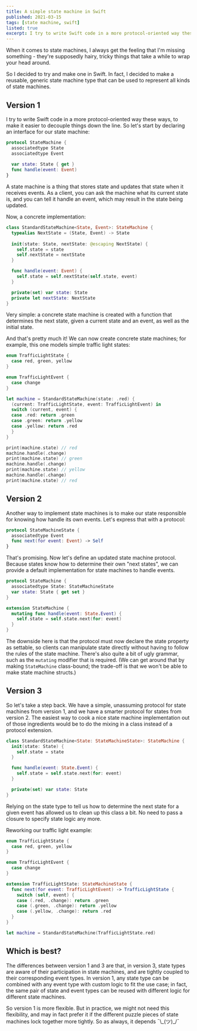 ```yaml
---
title: A simple state machine in Swift
published: 2021-03-15
tags: [state machine, swift]
listed: true
excerpt: I try to write Swift code in a more protocol-oriented way these ways, to make it easier to decouple things down the line. So let's start by declaring an interface for our state machine
---
```

When it comes to state machines, I always get the feeling that I'm missing something - they're supposedly hairy, tricky things that take a while to wrap your head around.

So I decided to try and make one in Swift. In fact, I decided to make a reusable, generic state machine type that can be used to represent all kinds of state machines.

## Version 1

I try to write Swift code in a more protocol-oriented way these ways, to make it easier to decouple things down the line. So let's start by declaring an interface for our state machine:


```swift
protocol StateMachine {
  associatedtype State
  associatedtype Event
  
  var state: State { get }
  func handle(event: Event)
}
```

A state machine is a thing that stores state and updates that state when it receives events. As a client, you can ask the machine what its current state is, and you can tell it handle an event, which may result in the state being updated.

Now, a concrete implementation:

```swift
class StandardStateMachine<State, Event>: StateMachine {
  typealias NextState = (State, Event) -> State
  
  init(state: State, nextState: @escaping NextState) {
    self.state = state
    self.nextState = nextState
  }

  func handle(event: Event) {
    self.state = self.nextState(self.state, event)
  }

  private(set) var state: State
  private let nextState: NextState
}
```

Very simple: a concrete state machine is created with a function that determines the next state, given a current state and an event, as well as the initial state.

And that's pretty much it! We can now create concrete state machines; for example, this one models simple traffic light states:

```swift
enum TrafficLightState {
  case red, green, yellow
}

enum TrafficLightEvent {
  case change
}

let machine = StandardStateMachine(state: .red) {
  (current: TrafficLightState, event: TrafficLightEvent) in
  switch (current, event) {
  case .red: return .green
  case .green: return .yellow
  case .yellow: return .red
  }
}

print(machine.state) // red
machine.handle(.change)
print(machine.state) // green
machine.handle(.change)
print(machine.state) // yellow
machine.handle(.change)
print(machine.state) // red
```

## Version 2

Another way to implement state machines is to make our state responsible for knowing how handle its own events. Let's express that with a protocol:

```swift
protocol StateMachineState {
  associatedtype Event
  func next(for event: Event) -> Self
}
```

That's promising. Now let's define an updated state machine protocol. Because states know how to determine their own "next states", we can provide a default implementation for state machines to handle events.

```swift
protocol StateMachine {
  associatedtype State: StateMachineState
  var state: State { get set }
}

extension StateMachine {
  mutating func handle(event: State.Event) {
    self.state = self.state.next(for: event)
  }
}
```

The downside here is that the protocol must now declare the state property as settable, so clients can manipulate state directly without having to follow the rules of the state machine. There's also quite a bit of ugly grammar, such as the `mutating` modifier that is required. (We can get around that by making `StateMachine` class-bound; the trade-off is that we won't be able to make state machine structs.)

## Version 3

So let's take a step back. We have a simple, unassuming protocol for state machines from version 1, and we have a smarter protocol for states from version 2. The easiest way to cook a nice state machine implementation out of those ingredients would be to do the mixing in a class instead of a protocol extension.

```swift
class StandardStateMachine<State: StateMachineState>: StateMachine {
  init(state: State) {
    self.state = state
  }

  func handle(event: State.Event) {
    self.state = self.state.next(for: event)
  }

  private(set) var state: State
}
```

Relying on the state type to tell us how to determine the next state for a given event has allowed us to clean up this class a bit. No need to pass a closure to specify state logic any more.

Reworking our traffic light example:

```swift
enum TrafficLightState {
  case red, green, yellow
}

enum TrafficLightEvent {
  case change
}

extension TrafficLightState: StateMachineState {
  func next(for event: TrafficLightEvent) -> TrafficLightState {
    switch (self, event) {
    case (.red, .change): return .green
    case (.green, .change): return .yellow
    case (.yellow, .change): return .red
  }
}

let machine = StandardStateMachine(TrafficLightState.red)
```

## Which is best?

The differences between version 1 and 3 are that, in version 3, state types are aware of their participation in state machines, and are tightly coupled to their corresponding event types. In version 1, any state type can be combined with any event type with custom logic to fit the use case; in fact, the same pair of state and event types can be reused with different logic for different state machines.

So version 1 is more flexible. But in practice, we might not need this flexibility, and may in fact prefer it if the different puzzle pieces of state machines lock together more tightly. So as always, it depends ¯\\\_(ツ)_/¯